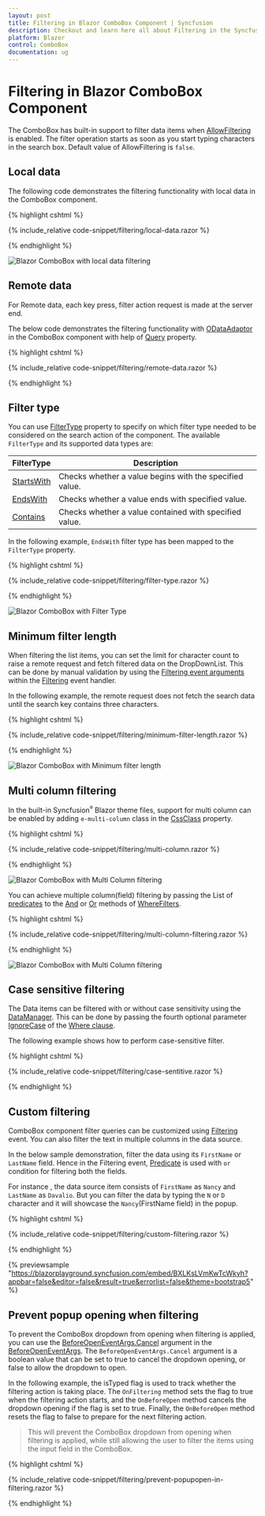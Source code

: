```yaml
---
layout: post
title: Filtering in Blazor ComboBox Component | Syncfusion
description: Checkout and learn here all about Filtering in the Syncfusion Blazor ComboBox component and much more.
platform: Blazor
control: ComboBox
documentation: ug
---
```


# Filtering in Blazor ComboBox Component

The ComboBox has built-in support to filter data items when [AllowFiltering](https://help.syncfusion.com/cr/blazor/Syncfusion.Blazor.DropDowns.SfComboBox-2.html) is enabled. The filter operation starts as soon as you start typing characters in the search box. Default value of AllowFiltering is `false`.

## Local data

The following code demonstrates the filtering functionality with local data in the ComboBox component.

{% highlight cshtml %}

{% include_relative code-snippet/filtering/local-data.razor %}

{% endhighlight %}

![Blazor ComboBox with local data filtering](./images/filtering/blazor_combobox_local-data.png)

## Remote data

For Remote data, each key press, filter action request is made at the server end.

The below code demonstrates the filtering functionality with [ODataAdaptor](https://blazor.syncfusion.com/documentation/data/adaptors#odata-adaptor) in the ComboBox component with help of [Query](https://help.syncfusion.com/cr/blazor/Syncfusion.Blazor.Data.Query.html) property.

{% highlight cshtml %}

{% include_relative code-snippet/filtering/remote-data.razor %}

{% endhighlight %}

## Filter type

You can use [FilterType](https://help.syncfusion.com/cr/blazor/Syncfusion.Blazor.DropDowns.SfDropDownBase-1.html#Syncfusion_Blazor_DropDowns_SfDropDownBase_1_FilterType) property to specify on which filter type needed to be considered on the search action of the component. The available `FilterType` and its supported data types are:

FilterType     | Description
------------ | -------------
  [StartsWith](https://help.syncfusion.com/cr/blazor/Syncfusion.Blazor.DropDowns.FilterType.html#Syncfusion_Blazor_DropDowns_FilterType_StartsWith)       | Checks whether a value begins with the specified value.
  [EndsWith](https://help.syncfusion.com/cr/blazor/Syncfusion.Blazor.DropDowns.FilterType.html#Syncfusion_Blazor_DropDowns_FilterType_EndsWith)     | Checks whether a value ends with specified value.
  [Contains](https://help.syncfusion.com/cr/blazor/Syncfusion.Blazor.DropDowns.FilterType.html#Syncfusion_Blazor_DropDowns_FilterType_Contains)      | Checks whether a value contained with specified value.

In the following example, `EndsWith` filter type has been mapped to the `FilterType` property.

{% highlight cshtml %}

{% include_relative code-snippet/filtering/filter-type.razor %}

{% endhighlight %}

![Blazor ComboBox with Filter Type](./images/filtering/blazor_combobox_filter-type.png)

## Minimum filter length

When filtering the list items, you can set the limit for character count to raise a remote request and fetch filtered data on the DropDownList. This can be done by manual validation by using the [Filtering event arguments](https://help.syncfusion.com/cr/blazor/Syncfusion.Blazor.DropDowns.FilteringEventArgs.html#Syncfusion_Blazor_DropDowns_FilteringEventArgs_Text) within the [Filtering](https://help.syncfusion.com/cr/blazor/Syncfusion.Blazor.DropDowns.DropDownListEvents-2.html#Syncfusion_Blazor_DropDowns_DropDownListEvents_2_Filtering) event handler.

In the following example, the remote request does not fetch the search data until the search key contains three characters.

{% highlight cshtml %}

{% include_relative code-snippet/filtering/minimum-filter-length.razor %}

{% endhighlight %}

![Blazor ComboBox with Minimum filter length](./images/filtering/blazor_combobox_minimum-filter-length.gif)

## Multi column filtering 

In the built-in Syncfusion<sup style="font-size:70%">&reg;</sup> Blazor theme files, support for multi column can be enabled by adding `e-multi-column` class in the [CssClass](https://help.syncfusion.com/cr/blazor/Syncfusion.Blazor.DropDowns.DropDownListModel-2.html#Syncfusion_Blazor_DropDowns_DropDownListModel_2_CssClass) property.

{% highlight cshtml %}

{% include_relative code-snippet/filtering/multi-column.razor %}

{% endhighlight %}

![Blazor ComboBox with Multi Column filtering](./images/filtering/blazor_combobox_multi-column.png)

You can achieve multiple column(field) filtering by passing the List of [predicates](https://help.syncfusion.com/cr/blazor/Syncfusion.Blazor.Data.WhereFilter.html#Syncfusion_Blazor_Data_WhereFilter_predicates) to the [And](https://help.syncfusion.com/cr/blazor/Syncfusion.Blazor.Data.WhereFilter.html#Syncfusion_Blazor_Data_WhereFilter_And_Syncfusion_Blazor_Data_WhereFilter_) or [Or](https://help.syncfusion.com/cr/blazor/Syncfusion.Blazor.Data.WhereFilter.html#Syncfusion_Blazor_Data_WhereFilter_Or_Syncfusion_Blazor_Data_WhereFilter_) methods of [WhereFilters](https://help.syncfusion.com/cr/blazor/Syncfusion.Blazor.Data.WhereFilter.html#Syncfusion_Blazor_Data_WhereFilter__ctor).

{% highlight cshtml %}

{% include_relative code-snippet/filtering/multi-column-filtering.razor %}

{% endhighlight %}

![Blazor ComboBox with Multi Column filtering](./images/filtering/blazor_combobox_multi-colum-filtering.gif)

## Case sensitive filtering

The Data items can be filtered with or without case sensitivity using the [DataManager](https://help.syncfusion.com/cr/blazor/Syncfusion.Blazor.Data.SfDataManager.html). This can be done by passing the fourth optional parameter [IgnoreCase](https://help.syncfusion.com/cr/blazor/Syncfusion.Blazor.Data.WhereFilter.html#Syncfusion_Blazor_Data_WhereFilter_IgnoreCase) of the [Where clause](https://help.syncfusion.com/cr/blazor/Syncfusion.Blazor.Data.Query.html#Syncfusion_Blazor_Data_Query_Where_Syncfusion_Blazor_Data_WhereFilter_).

The following example shows how to perform case-sensitive filter.

{% highlight cshtml %}

{% include_relative code-snippet/filtering/case-sentitive.razor %}

{% endhighlight %}

## Custom filtering

ComboBox component filter queries can be customized using [Filtering](https://help.syncfusion.com/cr/blazor/Syncfusion.Blazor.DropDowns.ComboBoxEvents-2.html#Syncfusion_Blazor_DropDowns_ComboBoxEvents_2_Filtering) event. You can also filter the text in multiple columns in the data source.

In the below sample demonstration, filter the data using its `FirstName` or `LastName` field. Hence in the Filtering event, [Predicate](https://help.syncfusion.com/cr/blazor/Syncfusion.Blazor.Data.WhereFilter.html#Syncfusion_Blazor_Data_WhereFilter_Condition) is used with `or` condition for filtering both the fields. 

For instance , the data source item consists of `FirstName` as `Nancy` and `LastName` as `Davalio`. But you can filter the data by typing the `N` or `D` character and it will showcase the `Nancy`(FirstName field) in the popup.

{% highlight cshtml %}

{% include_relative code-snippet/filtering/custom-filtering.razor %}

{% endhighlight %}

{% previewsample "https://blazorplayground.syncfusion.com/embed/BXLKsLVmKwTcWkyh?appbar=false&editor=false&result=true&errorlist=false&theme=bootstrap5" %}

## Prevent popup opening when filtering

To prevent the ComboBox dropdown from opening when filtering is applied, you can use the [BeforeOpenEventArgs.Cancel](https://help.syncfusion.com/cr/blazor/Syncfusion.Blazor.DropDowns.BeforeOpenEventArgs.html#Syncfusion_Blazor_DropDowns_BeforeOpenEventArgs_Cancel) argument in the [BeforeOpenEventArgs](https://help.syncfusion.com/cr/blazor/Syncfusion.Blazor.DropDowns.BeforeOpenEventArgs.html). The `BeforeOpenEventArgs.Cancel` argument is a boolean value that can be set to true to cancel the dropdown opening, or false to allow the dropdown to open.

In the following example, the isTyped flag is used to track whether the filtering action is taking place. The `OnFiltering` method sets the flag to true when the filtering action starts, and the `OnBeforeOpen` method cancels the dropdown opening if the flag is set to true. Finally, the `OnBeforeOpen` method resets the flag to false to prepare for the next filtering action.

> This will prevent the ComboBox dropdown from opening when filtering is applied, while still allowing the user to filter the items using the input field in the ComboBox.

{% highlight cshtml %}

{% include_relative code-snippet/filtering/prevent-popupopen-in-filtering.razor %}

{% endhighlight %}